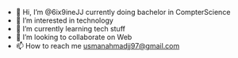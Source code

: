 - 👋 Hi, I’m @6ix9ineJJ currently doing bachelor in CompterScience
- 👀 I’m interested in technology 
- 🌱 I’m currently learning tech stuff
- 💞️ I’m looking to collaborate on Web
- 📫 How to reach me usmanahmadjj97@gmail.com

<!---
6ix9ineJJ/6ix9ineJJ is a ✨ special ✨ repository because its `README.md` (this file) appears on your GitHub profile.
You can click the Preview link to take a look at your changes.
--->

